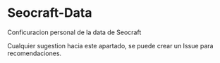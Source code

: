 # Seocraft-Data

Conficuracion personal de la data de Seocraft

Cualquier sugestion hacia este apartado, se puede crear un Issue para recomendaciones.
